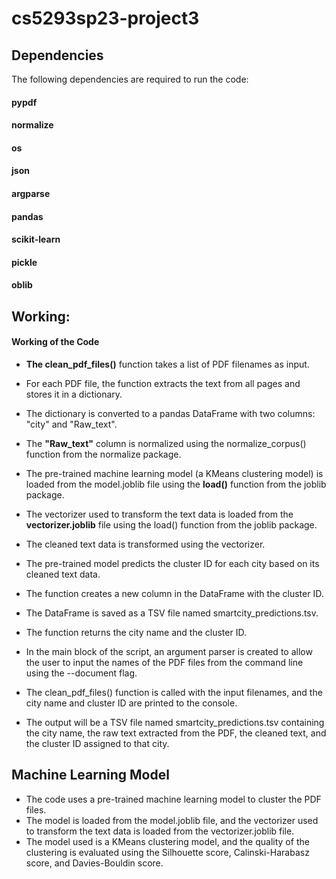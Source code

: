 # cs5293sp23-project3
## Dependencies
The following dependencies are required to run the code:

#### pypdf
#### normalize
#### os
#### json
#### argparse
#### pandas
#### scikit-learn
#### pickle
#### oblib

## Working:
#### Working of the Code

* **The clean_pdf_files()** function takes a list of PDF filenames as input.

* For each PDF file, the function extracts the text from all pages and stores it in a dictionary.

* The dictionary is converted to a pandas DataFrame with two columns: "city" and "Raw_text". 

* The **"Raw_text"** column is normalized using the normalize_corpus() function from the normalize package.

* The pre-trained machine learning model (a KMeans clustering model) is loaded from the model.joblib file using the **load()** function from the joblib package.

* The vectorizer used to transform the text data is loaded from the **vectorizer.joblib** file using the load() function from the joblib package.

* The cleaned text data is transformed using the vectorizer.

* The pre-trained model predicts the cluster ID for each city based on its cleaned text data.

* The function creates a new column in the DataFrame with the cluster ID.

* The DataFrame is saved as a TSV file named smartcity_predictions.tsv.

* The function returns the city name and the cluster ID.

* In the main block of the script, an argument parser is created to allow the user to input the names of the PDF files from the command line using the --document flag. 

* The clean_pdf_files() function is called with the input filenames, and the city name and cluster ID are printed to the console.

* The output will be a TSV file named smartcity_predictions.tsv containing the city name, the raw text extracted from the PDF, the cleaned text, and the cluster ID assigned to that city.

## Machine Learning Model

* The code uses a pre-trained machine learning model to cluster the PDF files. 
* The model is loaded from the model.joblib file, and the vectorizer used to transform the text data is loaded from the vectorizer.joblib file. 
* The model used is a KMeans clustering model, and the quality of the clustering is evaluated using the Silhouette score, Calinski-Harabasz score, and Davies-Bouldin score.




